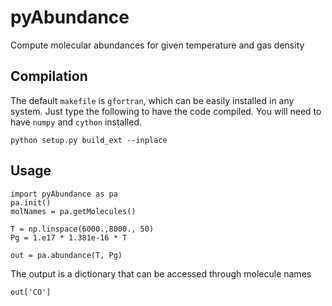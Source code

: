 # pyAbundance

Compute molecular abundances for given temperature and gas density

## Compilation
The default `makefile` is `gfortran`, which can be easily installed in any
system. Just type the following to have the code compiled. You will need
to have `numpy` and `cython` installed.

	python setup.py build_ext --inplace

## Usage

	import pyAbundance as pa
	pa.init()
	molNames = pa.getMolecules()

	T = np.linspace(6000.,8000., 50)
	Pg = 1.e17 * 1.381e-16 * T

	out = pa.abundance(T, Pg)

The output is a dictionary that can be accessed through molecule names

	out['CO']
